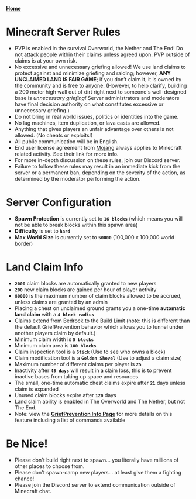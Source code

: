 **[Home](https://crispylegumes.com)**

# Minecraft Server Rules
- PVP is enabled in the survival Overworld, the Nether and The End! Do not attack people within their claims unless agreed upon. PVP outside of claims is at your own risk.
- No excessive and unnecessary griefing allowed!  We use land claims to protect against and minimize griefing and raiding; however, **ANY UNCLAIMED LAND IS FAIR GAME**; if you don’t claim it, it is owned by the community and is free to anyone. (However, to help clarify, building a 200 meter high wall out of dirt right next to someone's well-designed base is _unnecessary griefing!_  Server administrators and moderators have final decision authority on what constitutes excessive or unnecessary griefing.)
- Do not bring in real world issues, politics or identities into the game.
- No lag machines, item duplication, or lava casts are allowed.
- Anything that gives players an unfair advantage over others is not allowed. (No cheats or exploits!)
- All public communication will be in English.
- End user license agreement from [Mojang](https://account.mojang.com/documents/minecraft_eula) always applies to Minecraft related activity. See their link for more info.
- For more in-depth discussion on these rules, join our Discord server.
- Failure to follow these rules may result in an immediate kick from the server or a permanent ban, depending on the severity of the action, as determined by the moderator performing the action.

# Server Configuration
- **Spawn Protection** is currently set to **`16 blocks`** (which means you will not be able to break blocks within this spawn area)
- **Difficulty** is set to **`hard`**
- **Max World Size** is currently set to **`50000`** (100,000 x 100,000 world border)

# Land Claim Info
- **`2000`** claim blocks are automatically granted to new players
- **`200`** new claim blocks are gained per hour of player activity
- **`80000`** is the maximum number of claim blocks allowed to be accrued, unless claims are granted by an admin
- Placing a chest on unclaimed ground grants you a one-time **automatic land claim** with a **`4 block radius`**
- Claims extend from Bedrock to the Build Limit (note: this is different than the default GriefPrevention behavior which allows you to tunnel under another players claim by default.)
- Minimum claim width is **`5 blocks`**
- Minimum claim area is **`100 blocks`**
- Claim inspection tool is a **`Stick`**  (Use to see who owns a block)
- Claim modification tool is a **`Golden Shovel`**  (Use to adjust a claim size)
- Maximum number of different claims per player is **`25`**
- Inactivity after **`45 days`** will result in a claim loss, this is to prevent inactive bases from taking up space and resources.
- The small, one-time automatic chest claims expire after **`21`** days unless claim is expanded
- Unused claim blocks expire after **`120`** days
- Land claim ability is enabled in The Overworld and The Nether, but not The End.
- Note: view the **[GriefPrevention Info Page](https://crispylegumes.com/grief-prevention-info.html)** for more details on this feature including a list of commands available

# Be Nice!
- Please don't build right next to spawn... you literally have millions of other places to choose from.
- Please don't spawn-camp new players... at least give them a fighting chance!
- Please join the Discord server to extend communication outside of Minecraft chat.
